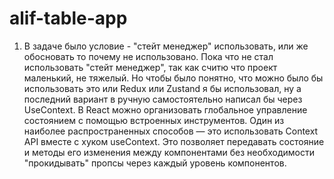 # alif-table-app

1. В задаче было условие - "стейт менеджер" использовать, или же обосновать то почему не использовано. Пока что не стал использовать "стейт менеджер", так как считю что проект маленький, не тяжелый. Но чтобы было понятно, что можно было бы использовать это или Redux или Zustand я бы использовал, ну а последний вариант в ручную самостоятельно написал бы через UseContext. В React можно организовать глобальное управление состоянием с помощью встроенных инструментов. Один из наиболее распространенных способов — это использовать Context API вместе с хуком useContext. Это позволяет передавать состояние и методы его изменения между компонентами без необходимости "прокидывать" пропсы через каждый уровень компонентов.
